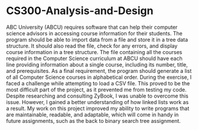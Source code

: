 # CS300-Analysis-and-Design

ABC University (ABCU) requires software that can help their computer science advisors in accessing course information for their students. The program should be able to import data from a file and store it in a tree data structure. It should also read the file, check for any errors, and display course information in a tree structure. The file containing all the courses required in the Computer Science curriculum at ABCU should have each line providing information about a single course, including its number, title, and prerequisites. As a final requirement, the program should generate a list of all Computer Science courses in alphabetical order. During the exercise, I faced a challenge while attempting to load a CSV file. This proved to be the most difficult part of the project, as it prevented me from testing my code. Despite researching and consulting ZyBook, I was unable to overcome this issue. However, I gained a better understanding of how linked lists work as a result. My work on this project improved my ability to write programs that are maintainable, readable, and adaptable, which will come in handy in future assignments, such as the back to binary search tree assignment.
